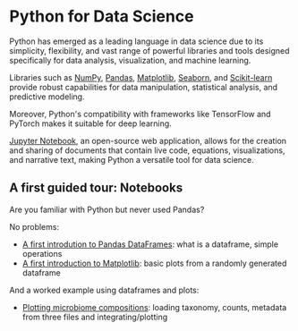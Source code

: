 # Python for Data Science

Python has emerged as a leading language in data science due to its simplicity, flexibility, 
and vast range of powerful libraries and tools designed specifically for data analysis,
visualization, and machine learning. 

Libraries such as [NumPy](https://numpy.org/), [Pandas](https://pandas.pydata.org/),  [Matplotlib](https://matplotlib.org/),
[Seaborn](https://seaborn.pydata.org/), and [Scikit-learn](https://scikit-learn.org/stable/index.html) provide robust capabilities 
for data manipulation, statistical analysis, and predictive modeling. 

Moreover, Python's compatibility with frameworks like TensorFlow and PyTorch makes it suitable for deep learning. 

[Jupyter Notebook](https://jupyter.org/), an open-source web application, 
allows for the creation and sharing of documents that contain live code, equations, visualizations, and narrative text, making Python a versatile tool for data science. 

## A first guided tour: Notebooks

Are you familiar with Python but never used Pandas?

No problems:

* [A first introdution to Pandas DataFrames](https://gist.github.com/telatin/a1fcf685f41d406ac5ed52f497aca13a): what is a dataframe, simple operations
* [A first introduction to Matplotlib](https://gist.github.com/telatin/cfaf8cfd89b310ac742b4e037603b2ab): basic plots from a randomly generated dataframe

And a worked example using dataframes and plots:

* [Plotting microbiome compositions](https://gist.github.com/telatin/e644cd908d70e3294a149221ef55f491): loading taxonomy, counts, metadata from three files and integrating/plotting

